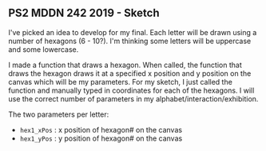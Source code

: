 ## PS2 MDDN 242 2019 - Sketch

I've picked an idea to develop for my final. Each letter will be drawn using a number of hexagons (6 - 10?).
I'm thinking some letters will be uppercase and some lowercase.

I made a function that draws a hexagon. When called, the function that draws the hexagon draws it at a specified x position and y position on the canvas which will be my parameters.
For my sketch, I just called the function and manually typed in coordinates for each of the hexagons. I will use the correct number of parameters in my alphabet/interaction/exhibition.

The two parameters per letter:
  * `hex1_xPos` : x position of hexagon# on the canvas
  * `hex1_yPos` : y position of hexagon# on the canvas
